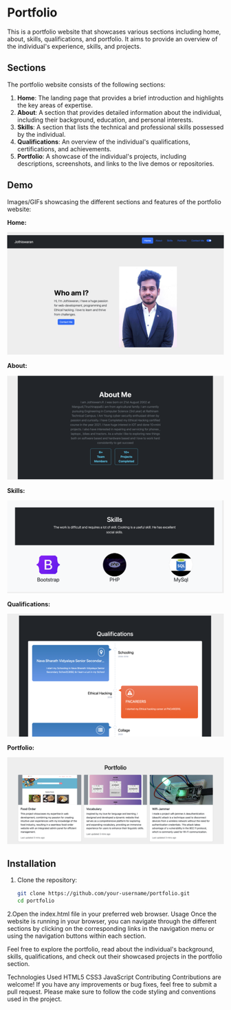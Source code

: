 # Portfolio

This is a portfolio website that showcases various sections including home, about, skills, qualifications, and portfolio. It aims to provide an overview of the individual's experience, skills, and projects.

## Sections

The portfolio website consists of the following sections:

1. **Home**: The landing page that provides a brief introduction and highlights the key areas of expertise.
2. **About**: A section that provides detailed information about the individual, including their background, education, and personal interests.
3. **Skills**: A section that lists the technical and professional skills possessed by the individual.
4. **Qualifications**: An overview of the individual's qualifications, certifications, and achievements.
5. **Portfolio**: A showcase of the individual's projects, including descriptions, screenshots, and links to the live demos or repositories.

## Demo

Images/GIFs showcasing the different sections and features of the portfolio website:

**Home:**

![Home](images/home.png)

**About:**

![About](images/about.png)

**Skills:**

![Skills](images/skills.png)

**Qualifications:**

![Qualifications](images/qualifications.png)

**Portfolio:**

![Portfolio](images/portfolio.png)

## Installation

1. Clone the repository:

   ```bash
   git clone https://github.com/your-username/portfolio.git
   cd portfolio
2.Open the index.html file in your preferred web browser.
Usage
Once the website is running in your browser, you can navigate through the different sections by clicking on the corresponding links in the navigation menu or using the navigation buttons within each section.

Feel free to explore the portfolio, read about the individual's background, skills, qualifications, and check out their showcased projects in the portfolio section.

Technologies Used
HTML5
CSS3
JavaScript
Contributing
Contributions are welcome! If you have any improvements or bug fixes, feel free to submit a pull request. Please make sure to follow the code styling and conventions used in the project.